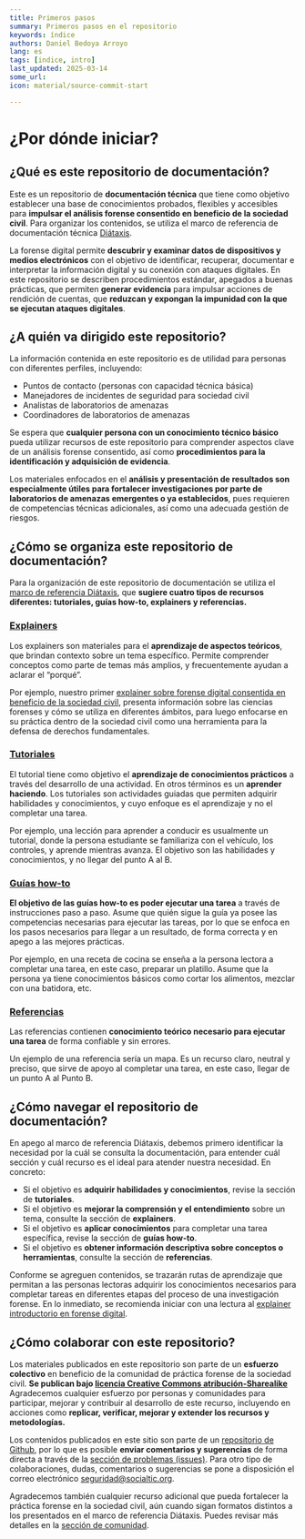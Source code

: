 ```yaml
---
title: Primeros pasos
summary: Primeros pasos en el repositorio 
keywords: índice
authors: Daniel Bedoya Arroyo
lang: es
tags: [indice, intro]
last_updated: 2025-03-14
some_url:
icon: material/source-commit-start

---
```



# ¿Por dónde iniciar?

## ¿Qué es este repositorio de documentación?

Este es un repositorio de **documentación técnica** que tiene como objetivo establecer una base de conocimientos probados, flexibles y accesibles para **impulsar el análisis forense consentido en beneficio de la sociedad civil**. Para organizar los contenidos, se utiliza el marco de referencia de documentación técnica [Diátaxis](https://diataxis.fr/).

La forense digital permite **descubrir y examinar datos de dispositivos y medios electrónicos** con el objetivo de identificar, recuperar, documentar e interpretar la información digital y su conexión con ataques digitales. En este repositorio se describen procedimientos estándar, apegados a buenas prácticas, que permiten **generar evidencia** para impulsar acciones de rendición de cuentas, que **reduzcan y expongan** **la impunidad con la que se ejecutan ataques digitales**.

## ¿A quién va dirigido este repositorio? 

La información contenida en este repositorio es de utilidad para personas con diferentes perfiles, incluyendo: 

* Puntos de contacto (personas con capacidad técnica básica)
* Manejadores de incidentes de seguridad para sociedad civil
* Analistas de laboratorios de amenazas
* Coordinadores de laboratorios de amenazas

Se espera que **cualquier persona con un conocimiento técnico básico** pueda utilizar recursos de este repositorio para comprender aspectos clave de un análisis forense consentido, así como **procedimientos para la identificación y adquisición de evidencia**.

Los materiales enfocados en el **análisis y presentación de resultados son especialmente útiles para fortalecer investigaciones por parte de laboratorios de amenazas emergentes o ya establecidos**, pues requieren de competencias técnicas adicionales, así como una adecuada gestión de riesgos.

## ¿Cómo se organiza este repositorio de documentación?


Para la organización de este repositorio de documentación se utiliza el [marco de referencia Diátaxis](https://diataxis.fr/reference/), que **sugiere cuatro tipos de recursos diferentes: tutoriales, guías how-to, explainers y referencias.**

### [Explainers](../explainers/)

Los explainers son materiales para el **aprendizaje de aspectos teóricos**, que brindan contexto sobre un tema específico. Permite comprender conceptos como parte de temas más amplios, y frecuentemente ayudan a aclarar el “porqué”.

Por ejemplo, nuestro primer [explainer sobre forense digital consentida en beneficio de la sociedad civil](../explainers/01-explainer-introduccion-forense-digital/01-explainer-introduccion-forense-digital.html), presenta información sobre las ciencias forenses y cómo se utiliza en diferentes ámbitos, para luego enfocarse en su práctica dentro de la sociedad civil como una herramienta para la defensa de derechos fundamentales. 

### [Tutoriales](../tutorials/)

El tutorial tiene como objetivo el **aprendizaje de conocimientos prácticos** a través del desarrollo de una actividad. En otros términos es un **aprender haciendo**. Los tutoriales son actividades guiadas que permiten adquirir habilidades y conocimientos, y cuyo enfoque es el aprendizaje y no el completar una tarea.

Por ejemplo, una lección para aprender a conducir es usualmente un tutorial, donde la persona estudiante se familiariza con el vehículo, los controles, y aprende mientras avanza. El objetivo son las habilidades y conocimientos, y no llegar del punto A al B.

### [Guías how-to](../how-tos/)

**El objetivo de las guías how-to es poder ejecutar una tarea** a través de instrucciones paso a paso. Asume que quién sigue la guía ya posee las competencias necesarias para ejecutar las tareas, por lo que se enfoca en los pasos necesarios para llegar a un resultado, de forma correcta y en apego a las mejores prácticas. 

Por ejemplo, en una receta de cocina se enseña a la persona lectora a completar una tarea, en este caso, preparar un platillo. Asume que la persona ya tiene conocimientos básicos como cortar los alimentos, mezclar con una batidora, etc. 

### [Referencias](../references/)

Las referencias contienen **conocimiento teórico necesario para ejecutar una tarea** de forma confiable y sin errores. 

Un ejemplo de una referencia sería un mapa. Es un recurso claro, neutral y preciso, que sirve de apoyo al completar una tarea, en este caso, llegar de un punto A al Punto B.

## ¿Cómo navegar el repositorio de documentación? 

En apego al marco de referencia Diátaxis, debemos primero identificar la necesidad por la cuál se consulta la documentación, para entender cuál sección y cuál recurso es el ideal para atender nuestra necesidad. En concreto:

* Si el objetivo es **adquirir habilidades y conocimientos**, revise la sección de **tutoriales**. 
* Si el objetivo es **mejorar la comprensión y el entendimiento** sobre un tema, consulte la sección de **explainers**.   
* Si el objetivo es **aplicar conocimientos** para completar una tarea específica, revise la sección de **guías how-to**.
* Si el objetivo es **obtener información descriptiva sobre conceptos o herramientas**, consulte la sección de **referencias**. 

Conforme se agreguen contenidos, se trazarán rutas de aprendizaje que permitan a las personas lectoras adquirir los conocimientos necesarios para completar tareas en diferentes etapas del proceso de una investigación forense. En lo inmediato, se recomienda iniciar con una lectura al [explainer introductorio en forense digital](../explainers/01-explainer-introduccion-forense-digital/01-explainer-introduccion-forense-digital.html). 

## ¿Cómo colaborar con este repositorio? 

Los materiales publicados en este repositorio son parte de un **esfuerzo colectivo** en beneficio de la comunidad de práctica forense de la sociedad civil. **Se publican bajo [licencia Creative Commons atribución-Sharealike](https://creativecommons.org/licenses/by-sa/4.0/deed.es)** Agradecemos cualquier esfuerzo por personas y comunidades para participar, mejorar y contribuir al desarrollo de este recurso, incluyendo en acciones como **replicar, verificar, mejorar y extender los recursos y metodologías.** 

Los contenidos publicados en este sitio son parte de un [repositorio de Github](https://github.com/Socialtic/forensics), por lo que es posible **enviar comentarios y sugerencias** de forma directa a través de la [sección de problemas (issues)](https://github.com/Socialtic/forensics/issues). Para otro tipo de colaboraciones, dudas, comentarios o sugerencias se pone a disposición el correo electrónico [seguridad@socialtic.org](mailto:seguridad@socialtic.org). 

Agradecemos también cualquier recurso adicional que pueda fortalecer la práctica forense en la sociedad civil, aún cuando sigan formatos distintos a los presentados en el marco de referencia  Diátaxis. Puedes revisar más detalles en la [sección de comunidad](/comunidad/). 